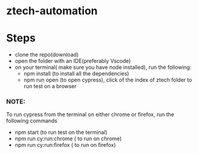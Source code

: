 # ztech-automation

# Steps
- clone the repo(download)
- open the folder with an IDE(preferably Vscode)
- on your terminal( make sure you have node installed), run the following:
   - npm install (to install all the dependencies)
   - npm run open (to open cypress), click of the index of ztech folder to run test on a browser

### NOTE:
To run cypress from the terminal on either chrome or firefox, run the following commands
- npm start (to run test on the terminal)
- npm run cy:run:chrome ( to run on chrome)
- npm run cy:run:firefox ( to run on firefox)




